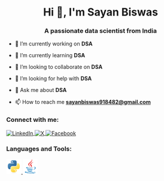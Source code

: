 <h1 align="center">Hi 👋, I'm Sayan Biswas</h1>
<h3 align="center">A passionate data scientist from India</h3>

- 🔭 I’m currently working on **DSA**

- 🌱 I’m currently learning **DSA**

- 👯 I’m looking to collaborate on **DSA**

- 🤝 I’m looking for help with **DSA**

- 💬 Ask me about **DSA**

- 📫 How to reach me **sayanbiswas918482@gmail.com**

<h3 align="left">Connect with me:</h3>
<p align="left">
  <a href="https://www.linkedin.com/in/sayan-biswas-427178296/" target="blank">
    <img align="center" src="https://raw.githubusercontent.com/rahuldkjain/github-profile-readme-generator/master/src/images/icons/Social/linked-in-alt.svg" alt="LinkedIn" height="30" width="40" />
  </a>
  <a href="https://x.com/Sayan841804" target="blank">
    <img align="center" src="https://upload.wikimedia.org/wikipedia/commons/8/8f/X_logo_2023.svg" alt="X" height="30" width="40" />
  </a>
  <a href="https://www.facebook.com/profile.php?id=100042011891029" target="blank">
    <img align="center" src="https://upload.wikimedia.org/wikipedia/commons/5/51/Facebook_f_logo_%282019%29.svg" alt="Facebook" height="30" width="40" />
  </a>
</p>

<h3 align="left">Languages and Tools:</h3>
<p align="left"> 
  <a href="https://www.python.org" target="_blank" rel="noreferrer"> 
    <img src="https://raw.githubusercontent.com/devicons/devicon/master/icons/python/python-original.svg" alt="python" width="40" height="40"/> 
  </a> 
  <a href="https://www.java.com/" target="_blank" rel="noreferrer"> 
    <img src="https://raw.githubusercontent.com/devicons/devicon/master/icons/java/java-original.svg" alt="java" width="40" height="40"/> 
  </a> 
  <a href="https://
